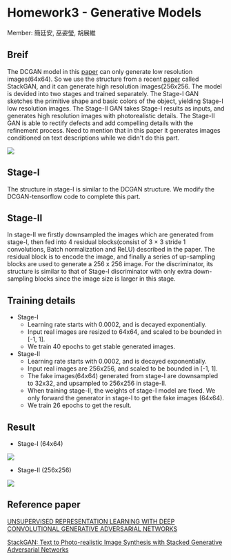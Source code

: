 # Homework3 - Generative Models
Member: 簡廷安, 巫姿瑩, 胡展維
## Breif
The DCGAN model in this [paper](https://arxiv.org/pdf/1511.06434v2.pdf) can only generate low resolution images(64x64). So we use the structure from a recent
[paper](https://arxiv.org/pdf/1612.03242v1.pdf) called StackGAN, and it can generate high resolution images(256x256. The model is devided into two stages and trained separately.
The Stage-I GAN sketches the primitive shape and basic colors of the object, yielding Stage-I low resolution images. The
Stage-II GAN takes Stage-I results as inputs, and generates high resolution images with photorealistic details. The Stage-II GAN is able to rectify defects and add compelling details with the refinement process.
Need to mention that in this paper it generates images conditioned on text descriptions while we didn't do this part.
 
![](https://github.com/gina9726/homework3/blob/master/model.png)
## Stage-I
The structure in stage-I is similar to the DCGAN structure. We modify the DCGAN-tensorflow code to complete this part.
  
## Stage-II
In stage-II we firstly downsampled the images which are generated from stage-I, then fed into 4 residual blocks(consist of 3 × 3 stride 1 convolutions, Batch normalization and ReLU) described in the paper. The residual block is to encode the image, and finally a series of up-sampling blocks are used to generate a 256 x 256 image.
For the discriminator, its structure is similar to that of Stage-I discriminator with only extra down-sampling blocks since the image size is larger in this stage.

## Training details
* Stage-I
    * Learning rate starts with 0.0002, and is decayed exponentially.
    * Input real images are resized to 64x64, and scaled to be bounded in [-1, 1].
    * We train 40 epochs to get stable generated images.
* Stage-II
    * Learning rate starts with 0.0002, and is decayed exponentially.
    * Input real images are 256x256, and scaled to be bounded in [-1, 1].
    * The fake images(64x64) generated from stage-I are downsampled to 32x32, and upsampled to 256x256 in stage-II. 
    * When training stage-II, the weights of stage-I model are fixed. We only forward the generator in stage-I to get the fake images (64x64).
    * We train 26 epochs to get the result.

## Result
* Stage-I (64x64)  

![](https://github.com/gina9726/homework3/blob/master/stageI.jpg) 

* Stage-II (256x256)  

![](https://github.com/gina9726/homework3/blob/master/stageII.jpg)

## Reference paper
[UNSUPERVISED REPRESENTATION LEARNING
WITH DEEP CONVOLUTIONAL
GENERATIVE ADVERSARIAL NETWORKS](https://arxiv.org/pdf/1511.06434v2.pdf)

[StackGAN: Text to Photo-realistic Image Synthesis
with Stacked Generative Adversarial Networks](https://arxiv.org/pdf/1612.03242v1.pdf)
